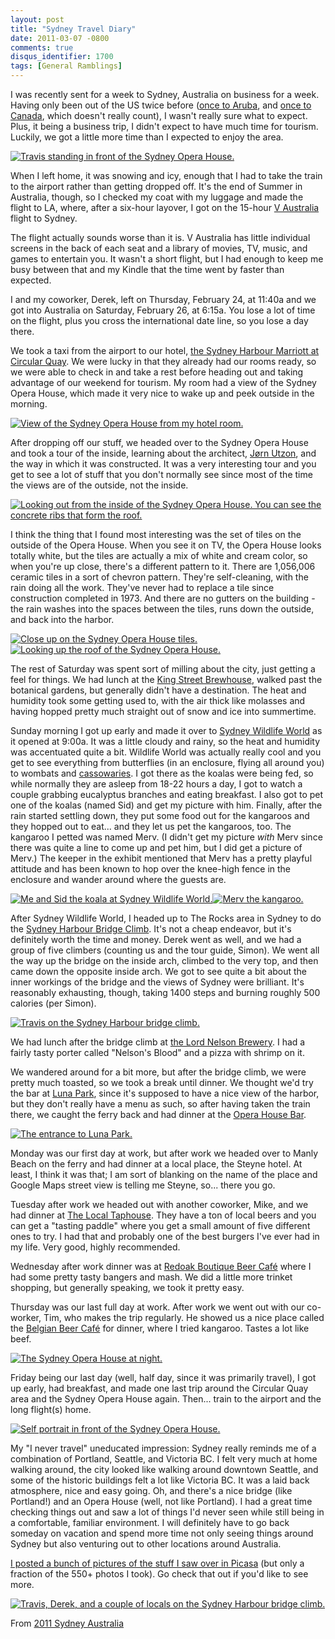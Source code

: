 ```yaml
---
layout: post
title: "Sydney Travel Diary"
date: 2011-03-07 -0800
comments: true
disqus_identifier: 1700
tags: [General Ramblings]
---
```

I was recently sent for a week to Sydney, Australia on business for a
week. Having only been out of the US twice before ([once to
Aruba](/archive/2006/10/27/the-royal-wedding.aspx), and [once to
Canada](/archive/2009/09/09/2009-vacation-in-victoria-bc-canada.aspx),
which doesn't really count), I wasn't really sure what to expect. Plus,
it being a business trip, I didn't expect to have much time for tourism.
Luckily, we got a little more time than I expected to enjoy the area.

[![Travis standing in front of the Sydney Opera
House.](https://lh3.googleusercontent.com/_P1NCAbHEm2Q/TXLMUdQ_22I/AAAAAAAAB5o/cMl7K2wfT_I/s288/20110226_134105.jpg)](https://picasaweb.google.com/lh/photo/VfcF2c4V2cymbpfys-tWPg?feat=embedwebsite)

When I left home, it was snowing and icy, enough that I had to take the
train to the airport rather than getting dropped off. It's the end of
Summer in Australia, though, so I checked my coat with my luggage and
made the flight to LA, where, after a six-hour layover, I got on the
15-hour [V Australia](http://www.vaustralia.com.au/) flight to Sydney.

The flight actually sounds worse than it is. V Australia has little
individual screens in the back of each seat and a library of movies, TV,
music, and games to entertain you. It wasn't a short flight, but I had
enough to keep me busy between that and my Kindle that the time went by
faster than expected.

I and my coworker, Derek, left on Thursday, February 24, at 11:40a and
we got into Australia on Saturday, February 26, at 6:15a. You lose a lot
of time on the flight, plus you cross the international date line, so
you lose a day there.

We took a taxi from the airport to our hotel, [the Sydney Harbour
Marriott at Circular
Quay](http://www.marriott.com.au/hotels/travel/sydmc-sydney-harbour-marriott-hotel-at-circular-quay/).
We were lucky in that they already had our rooms ready, so we were able
to check in and take a rest before heading out and taking advantage of
our weekend for tourism. My room had a view of the Sydney Opera House,
which made it very nice to wake up and peek outside in the morning.

[![View of the Sydney Opera House from my hotel
room.](https://lh5.googleusercontent.com/_P1NCAbHEm2Q/TXLMSjYMtKI/AAAAAAAAB5U/qKVZrgjHRE0/s288/20110226_081420.jpg)](https://picasaweb.google.com/lh/photo/VNbHksPuJrivr-6DX1XSiw?feat=embedwebsite)

After dropping off our stuff, we headed over to the Sydney Opera House
and took a tour of the inside, learning about the architect, [Jørn
Utzon](http://en.wikipedia.org/wiki/J%C3%B8rn_Utzon), and the way in
which it was constructed. It was a very interesting tour and you get to
see a lot of stuff that you don't normally see since most of the time
the views are of the outside, not the inside.

[![Looking out from the inside of the Sydney Opera House. You can see
the concrete ribs that form the
roof.](https://lh3.googleusercontent.com/_P1NCAbHEm2Q/TXLMZhUGXXI/AAAAAAAAB6c/O05pCvOB-3k/s288/20110226_145006.jpg)](https://picasaweb.google.com/lh/photo/g8i0DA6AHijdmpa8F3aksQ?feat=embedwebsite)

I think the thing that I found most interesting was the set of tiles on
the outside of the Opera House. When you see it on TV, the Opera House
looks totally white, but the tiles are actually a mix of white and cream
color, so when you're up close, there's a different pattern to it. There
are 1,056,006 ceramic tiles in a sort of chevron pattern. They're
self-cleaning, with the rain doing all the work. They've never had to
replace a tile since construction completed in 1973. And there are no
gutters on the building - the rain washes into the spaces between the
tiles, runs down the outside, and back into the harbor.

[![Close up on the Sydney Opera House
tiles.](https://lh5.googleusercontent.com/_P1NCAbHEm2Q/TXLM7eeBBMI/AAAAAAAACAc/RNjgDPvNhJk/s288/20110304_091755.jpg)](https://picasaweb.google.com/lh/photo/OqM8LP4s-HCiF1WlHeBVuQ?feat=embedwebsite)[![Looking
up the roof of the Sydney Opera
House.](https://lh6.googleusercontent.com/_P1NCAbHEm2Q/TXLM7-WgnhI/AAAAAAAACAg/v7R3-JrEfgw/s288/20110304_091822.jpg)](https://picasaweb.google.com/lh/photo/VoPmYU_ci6dK8ruzl3M8Rg?feat=embedwebsite)

The rest of Saturday was spent sort of milling about the city, just
getting a feel for things. We had lunch at the [King Street
Brewhouse](http://www.jamessquirebrewhouse.net/), walked past the
botanical gardens, but generally didn't have a destination. The heat and
humidity took some getting used to, with the air thick like molasses and
having hopped pretty much straight out of snow and ice into summertime.

Sunday morning I got up early and made it over to [Sydney Wildlife
World](http://sydneywildlifeworld.myfun.com.au/) as it opened at 9:00a.
It was a little cloudy and rainy, so the heat and humidity was
accentuated quite a bit. Wildlife World was actually really cool and you
get to see everything from butterflies (in an enclosure, flying all
around you) to wombats and
[cassowaries](http://en.wikipedia.org/wiki/Cassowary). I got there as
the koalas were being fed, so while normally they are asleep from 18-22
hours a day, I got to watch a couple grabbing eucalyptus branches and
eating breakfast. I also got to pet one of the koalas (named Sid) and
get my picture with him. Finally, after the rain started settling down,
they put some food out for the kangaroos and they hopped out to eat... and
they let us pet the kangaroos, too. The kangaroo I petted was named
Merv. (I didn't get my picture *with* Merv since there was quite a line
to come up and pet him, but I did get a picture of Merv.) The keeper in
the exhibit mentioned that Merv has a pretty playful attitude and has
been known to hop over the knee-high fence in the enclosure and wander
around where the guests are.

[![Me and Sid the koala at Sydney Wildlife
World.](https://lh6.googleusercontent.com/_P1NCAbHEm2Q/TXLM9FFHdWI/AAAAAAAACAs/MQ3cHs2vEVc/s288/20110227_094500%20Travis%20Pets%20a%20Koala%20at%20Sydney%20Wildlife%20World.jpg)](https://picasaweb.google.com/lh/photo/kzVyw-35e6__TVYHDseMLw?feat=embedwebsite)[![Merv
the
kangaroo.](https://lh5.googleusercontent.com/_P1NCAbHEm2Q/TXLMpW-htyI/AAAAAAAAB9Y/lzbRtpw-178/s288/20110227_102550.jpg)](https://picasaweb.google.com/lh/photo/jupGKIo2yKWj4WDfAG0FMQ?feat=embedwebsite)

After Sydney Wildlife World, I headed up to The Rocks area in Sydney to
do the [Sydney Harbour Bridge Climb](http://www.bridgeclimb.com/). It's
not a cheap endeavor, but it's definitely worth the time and money.
Derek went as well, and we had a group of five climbers (counting us and
the tour guide, Simon). We went all the way up the bridge on the inside
arch, climbed to the very top, and then came down the opposite inside
arch. We got to see quite a bit about the inner workings of the bridge
and the views of Sydney were brilliant. It's reasonably exhausting,
though, taking 1400 steps and burning roughly 500 calories (per Simon).

[![Travis on the Sydney Harbour bridge
climb.](https://lh4.googleusercontent.com/_P1NCAbHEm2Q/TXLMvuJ3YYI/AAAAAAAAB-Y/0BCvOOzz9rI/s288/20110227_145210%20BridgeClimb%2012.jpg)](https://picasaweb.google.com/lh/photo/QRNup5W1PDcjLc7L8WithQ?feat=embedwebsite)

We had lunch after the bridge climb at [the Lord Nelson
Brewery](http://www.lordnelsonbrewery.com/). I had a fairly tasty porter
called "Nelson's Blood" and a pizza with shrimp on it.

We wandered around for a bit more, but after the bridge climb, we were
pretty much toasted, so we took a break until dinner. We thought we'd
try the bar at [Luna Park](http://www.lunapark.com.au/), since it's
supposed to have a nice view of the harbor, but they don't really have a
menu as such, so after having taken the train there, we caught the ferry
back and had dinner at the [Opera House
Bar](http://www.operabar.com.au/).

[![The entrance to Luna
Park.](https://lh6.googleusercontent.com/_P1NCAbHEm2Q/TXLMzQkmaNI/AAAAAAAAB_E/p1JmMJI92v8/s288/20110227_191337.jpg)](https://picasaweb.google.com/lh/photo/mbUmR0Ip5DmfgOSx9Lvt6Q?feat=embedwebsite)

Monday was our first day at work, but after work we headed over to Manly
Beach on the ferry and had dinner at a local place, the Steyne hotel. At
least, I think it was that; I am sort of blanking on the name of the
place and Google Maps street view is telling me Steyne, so... there you
go.

Tuesday after work we headed out with another coworker, Mike, and we had
dinner at [The Local Taphouse](http://www.thelocal.com.au/). They have a
ton of local beers and you can get a "tasting paddle" where you get a
small amount of five different ones to try. I had that and probably one
of the best burgers I've ever had in my life. Very good, highly
recommended.

Wednesday after work dinner was at [Redoak Boutique Beer
Café](http://www.redoak.com.au/) where I had some pretty tasty bangers
and mash. We did a little more trinket shopping, but generally speaking,
we took it pretty easy.

Thursday was our last full day at work. After work we went out with our
co-worker, Tim, who makes the trip regularly. He showed us a nice place
called the [Belgian Beer
Café](http://www.belgian-beer-cafe.com.au/heritage) for dinner, where I
tried kangaroo. Tastes a lot like beef.

[![The Sydney Opera House at
night.](https://lh3.googleusercontent.com/_P1NCAbHEm2Q/TXLM0cHHVUI/AAAAAAAAB_Q/n3l7PSE99_s/s288/20110227_200453.jpg)](https://picasaweb.google.com/lh/photo/FnAfqrvQGMZQAXaVKAXA4w?feat=embedwebsite)

Friday being our last day (well, half day, since it was primarily
travel), I got up early, had breakfast, and made one last trip around
the Circular Quay area and the Sydney Opera House again. Then... train to
the airport and the long flight(s) home.

[![Self portrait in front of the Sydney Opera
House.](https://lh4.googleusercontent.com/_P1NCAbHEm2Q/TXLM6LdlriI/AAAAAAAACAM/yDZSL7f0_2w/s288/20110304_091533.jpg)](https://picasaweb.google.com/lh/photo/_sWAMQNJC06L-v2NcJCHqw?feat=embedwebsite)

My "I never travel" uneducated impression: Sydney really reminds me of a
combination of Portland, Seattle, and Victoria BC. I felt very much at
home walking around, the city looked like walking around downtown
Seattle, and some of the historic buildings felt a lot like Victoria BC.
It was a laid back atmosphere, nice and easy going. Oh, and there's a
nice bridge (like Portland!) and an Opera House (well, not like
Portland). I had a great time checking things out and saw a lot of
things I'd never seen while still being in a comfortable, familiar
environment. I will definitely have to go back someday on vacation and
spend more time not only seeing things around Sydney but also venturing
out to other locations around Australia.

[I posted a bunch of pictures of the stuff I saw over in
Picasa](https://picasaweb.google.com/travis.illig/2011SydneyAustralia)
(but only a fraction of the 550+ photos I took). Go check that out if
you'd like to see more.

[![Travis, Derek, and a couple of locals on the Sydney Harbour bridge climb.](https://lh4.googleusercontent.com/_P1NCAbHEm2Q/TXLMvc4kgrI/AAAAAAAAB-U/Qo1CI1otVHg/s400/20110227_145205%20BridgeClimb%2011.jpg)](https://picasaweb.google.com/lh/photo/KlYiCd0exImI80p9qgmp-w?feat=embedwebsite)

From [2011 Sydney Australia](https://picasaweb.google.com/travis.illig/2011SydneyAustralia?feat=embedwebsite)
